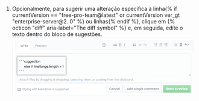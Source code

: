 1. Opcionalmente, para sugerir uma alteração específica à linha{% if currentVersion == "free-pro-team@latest" or currentVersion ver_gt "enterprise-server@2. 0" %} ou linhas{% endif %}, clique em {% octicon "diff" aria-label="The diff symbol" %} e, em seguida, edite o texto dentro do bloco de sugestões. ![Bloco de sugestão](/assets/images/help/pull_requests/suggestion-block.png)
